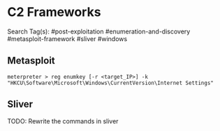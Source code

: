 # C2 Frameworks

Search Tag(s): #post-exploitation #enumeration-and-discovery #metasploit-framework #sliver #windows

## Metasploit

```
meterpreter > reg enumkey [-r <target_IP>] -k "HKCU\Software\Microsoft\Windows\CurrentVersion\Internet Settings"
```

## Sliver

TODO: Rewrite the commands in sliver